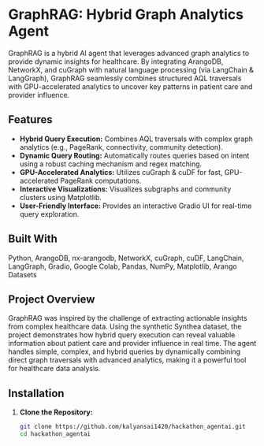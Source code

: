 # GraphRAG: Hybrid Graph Analytics Agent

GraphRAG is a hybrid AI agent that leverages advanced graph analytics to provide dynamic insights for healthcare. By integrating ArangoDB, NetworkX, and cuGraph with natural language processing (via LangChain & LangGraph), GraphRAG seamlessly combines structured AQL traversals with GPU-accelerated analytics to uncover key patterns in patient care and provider influence.

## Features

- **Hybrid Query Execution:** Combines AQL traversals with complex graph analytics (e.g., PageRank, connectivity, community detection).
- **Dynamic Query Routing:** Automatically routes queries based on intent using a robust caching mechanism and regex matching.
- **GPU-Accelerated Analytics:** Utilizes cuGraph & cuDF for fast, GPU-accelerated PageRank computations.
- **Interactive Visualizations:** Visualizes subgraphs and community clusters using Matplotlib.
- **User-Friendly Interface:** Provides an interactive Gradio UI for real-time query exploration.

## Built With

Python, ArangoDB, nx-arangodb, NetworkX, cuGraph, cuDF, LangChain, LangGraph, Gradio, Google Colab, Pandas, NumPy, Matplotlib, Arango Datasets

## Project Overview

GraphRAG was inspired by the challenge of extracting actionable insights from complex healthcare data. Using the synthetic Synthea dataset, the project demonstrates how hybrid query execution can reveal valuable information about patient care and provider influence in real time. The agent handles simple, complex, and hybrid queries by dynamically combining direct graph traversals with advanced analytics, making it a powerful tool for healthcare data analysis.

## Installation

1. **Clone the Repository:**

   ```bash
   git clone https://github.com/kalyansai1420/hackathon_agentai.git
   cd hackathon_agentai
